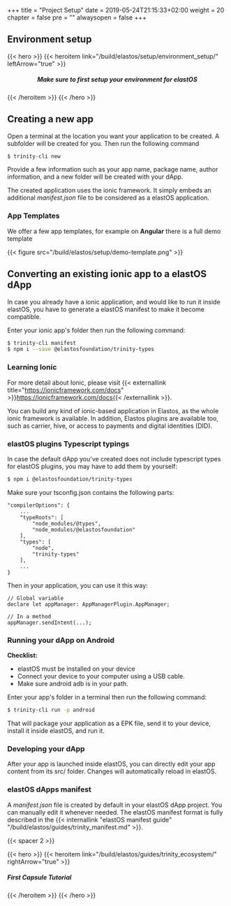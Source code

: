 +++
title = "Project Setup"
date = 2019-05-24T21:15:33+02:00
weight = 20
chapter = false
pre = ""
alwaysopen = false
+++ 

## Environment setup

{{< hero >}}
    {{< heroitem link="/build/elastos/setup/environment_setup/" leftArrow="true" >}}
        <h5 style="text-align: center;">Make sure to first setup your environment for elastOS</h5>
    {{< /heroitem >}}
{{< /hero >}}


## Creating a new app

Open a terminal at the location you want your application to be created. A subfolder will be created for you. Then run the following command

```bash
$ trinity-cli new
```

Provide a few information such as your app name, package name, author information, and a new folder will be created with your dApp.

The created application uses the ionic framework. It simply embeds an additional *manifest.json* file to be considered as a elastOS application.

### App Templates

We offer a few app templates, for example on **Angular** there is a full demo template

{{< figure src="/build/elastos/setup/demo-template.png" >}} 

## Converting an existing ionic app to a elastOS dApp

In case you already have a ionic application, and would like to run it inside elastOS, you have to generate a elastOS manifest to make it become compatible. 

Enter your ionic app's folder then run the following command:

```bash
$ trinity-cli manifest
$ npm i --save @elastosfoundation/trinity-types
```

### Learning Ionic

For more detail about Ionic, please visit {{< externallink title="https://ionicframework.com/docs" >}}https://ionicframework.com/docs{{< /externallink >}}.

You can build any kind of ionic-based application in Elastos, as the whole ionic framework is available. In addition, Elastos plugins are available too, such as carrier, hive, or access to payments and digital identities (DID).

### elastOS plugins Typescript typings

In case the default dApp you've created does not include typescript types for elastOS plugins, you may have to add them by yourself:

```bash
$ npm i @elastosfoundation/trinity-types
```

Make sure your tsconfig.json contains the following parts:

    "compilerOptions": {
        ...
        "typeRoots": [
            "node_modules/@types",
            "node_modules/@elastosfoundation"
        ],
        "types": [
            "node",
            "trinity-types"
        ],
        ...
    }

Then in your application, you can use it this way:

    // Global variable
    declare let appManager: AppManagerPlugin.AppManager;

    // In a method
    appManager.sendIntent(...);

### Running your dApp on Android

**Checklist:**

- elastOS must be installed on your device
- Connect your device to your computer using a USB cable.
- Make sure android adb is in your path.

Enter your app's folder in a terminal then run the following command:

```bash
$ trinity-cli run -p android
```

That will package your application as a EPK file, send it to your device, install it inside elastOS, and run it.

### Developing your dApp

After your app is launched inside elastOS, you can directly edit your app content from its src/ folder. Changes will automatically reload in elastOS.

### elastOS dApps manifest

A *manifest.json* file is created by default in your elastOS dApp project. You can manually edit it whenever needed. The elastOS manifest format is fully described in the {{< internallink "elastOS manifest guide" "/build/elastos/guides/trinity_manifest.md" >}}.

{{< spacer 2 >}}

{{< hero >}}
    {{< heroitem link="/build/elastos/guides/trinity_ecosystem/" rightArrow="true" >}}
        <h5>First Capsule Tutorial</h5>
    {{< /heroitem >}}
{{< /hero >}}
